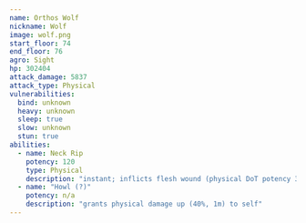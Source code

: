 ```yaml
---
name: Orthos Wolf
nickname: Wolf
image: wolf.png
start_floor: 74
end_floor: 76
agro: Sight
hp: 302404
attack_damage: 5837
attack_type: Physical
vulnerabilities:
  bind: unknown
  heavy: unknown
  sleep: true
  slow: unknown
  stun: true
abilities:
  - name: Neck Rip
    potency: 120
    type: Physical
    description: "instant; inflicts flesh wound (physical DoT potency 30, 30s)"
  - name: "Howl (?)"
    potency: n/a
    description: "grants physical damage up (40%, 1m) to self"
---
```

